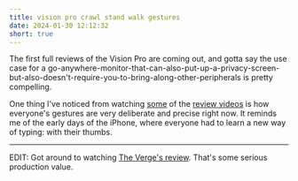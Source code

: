 ```yaml
---
title: vision pro crawl stand walk gestures
date: 2024-01-30 12:12:32
short: true
---
```


The first full reviews of the Vision Pro are coming out, and gotta say the use case for a go-anywhere-monitor-that-can-also-put-up-a-privacy-screen-but-also-doesn't-require-you-to-bring-along-other-peripherals is pretty compelling.

One thing I've noticed from watching [some](https://www.youtube.com/watch?v=SaneSRqePVY) of the [review videos](https://www.youtube.com/watch?v=8xI10SFgzQ8) is how everyone's gestures are very deliberate and precise right now. It reminds me of the early days of the iPhone, where everyone had to learn a new way of typing: with their thumbs.


***

EDIT: Got around to watching [The Verge's review](https://www.youtube.com/watch?v=hdwaWxY11jQ). That's some serious production value.
